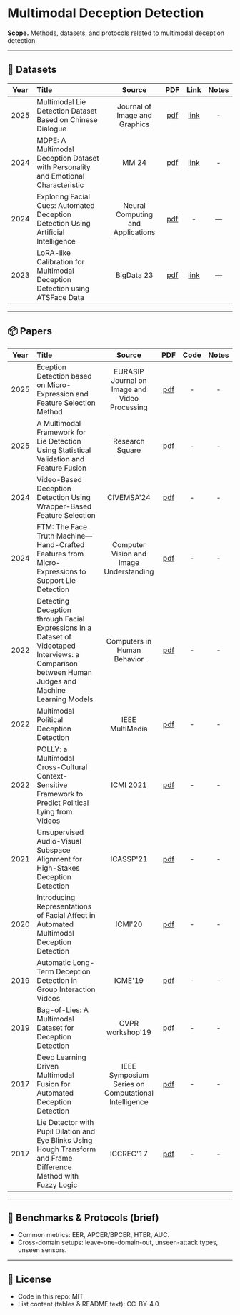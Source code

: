 # Multimodal Deception Detection

**Scope.** Methods, datasets, and protocols related to multimodal deception detection.



---

## 📄 Datasets

| Year | Title | Source | PDF | Link | Notes |
|:---:|:------|:-----:|:---------:|:----:|:-----:|
| 2025 | Multimodal Lie Detection Dataset Based on Chinese Dialogue | Journal of Image and Graphics | [pdf](https://arxiv.org/abs/2407.12274)| [link](https://aip.seu.edu.cn/2024/1219/c54084a515309/page.htm) | - |
| 2024 | MDPE: A Multimodal Deception Dataset with Personality and Emotional Characteristic | MM 24 | [pdf](https://arxiv.org/abs/2407.12274) | [link](https://github.com/cai-cong/MDPE) | - |
| 2024 | Exploring Facial Cues: Automated Deception Detection Using Artificial Intelligence | Neural Computing and Applications | [pdf](https://link.springer.com/article/10.1007/s00521-024-09811-x) | - | — | - |
| 2023 | LoRA-like Calibration for Multimodal Deception Detection using ATSFace Data | BigData 23 | [pdf](https://ieeexplore.ieee.org/abstract/document/10386630) | [link](https://github.com/dclay0324/ATSFace) | — | - |



---

## 📦 Papers

| Year | Title | Source | PDF | Code | Notes |
|:---:|:------|:-----:|:---------:|:----:|:-----:|
| 2025 | Eception Detection based on Micro-Expression and Feature Selection Method | EURASIP Journal on Image and Video Processing| [pdf](https://link.springer.com/article/10.1186/s13640-025-00674-3)| - | - |
| 2025 | A Multimodal Framework for Lie Detection Using Statistical Validation and Feature Fusion | Research Square| [pdf](https://www.researchsquare.com/article/rs-6573656/v1)| - | - |
| 2024 | Video-Based Deception Detection Using Wrapper-Based Feature Selection | CIVEMSA'24 | [pdf](https://ieeexplore.ieee.org/abstract/document/10586610)| - | - |
| 2024 | FTM: The Face Truth Machine—Hand-Crafted Features from Micro-Expressions to Support Lie Detection | Computer Vision and Image Understanding | [pdf](https://www.sciencedirect.com/science/article/pii/S1077314224002698)| - | - |
| 2022 | Detecting Deception through Facial Expressions in a Dataset of Videotaped Interviews: a Comparison between Human Judges and Machine Learning Models | Computers in Human Behavior| [pdf](https://www.sciencedirect.com/science/article/abs/pii/S0747563221003861)| - | - |
| 2022 | Multimodal Political Deception Detection |  IEEE MultiMedia | [pdf](https://ieeexplore.ieee.org/abstract/document/9310253)| - | - |
| 2022 | POLLY: a Multimodal Cross-Cultural Context-Sensitive Framework to Predict Political Lying from Videos |  ICMI 2021 | [pdf](https://dl.acm.org/doi/10.1145/3536221.3556617)| - | - |
| 2021 | Unsupervised Audio-Visual Subspace Alignment for High-Stakes Deception Detection | ICASSP'21 | [pdf](https://ieeexplore.ieee.org/abstract/document/9413550)| - | - |
| 2020 | Introducing Representations of Facial Affect in Automated Multimodal Deception Detection | ICMI'20 | [pdf](https://dl.acm.org/doi/abs/10.1145/3382507.3418864)| - | - |
| 2019 | Automatic Long-Term Deception Detection in Group Interaction Videos | ICME'19 | [pdf](https://ieeexplore.ieee.org/abstract/document/8784892)| - | - |
| 2019 | Bag-of-Lies: A Multimodal Dataset for Deception Detection | CVPR workshop'19 | [pdf](https://openaccess.thecvf.com/content_CVPRW_2019/html/CV-COPS/Gupta_Bag-Of-Lies_A_Multimodal_Dataset_for_Deception_Detection_CVPRW_2019_paper.html)| - | - |
| 2017 | Deep Learning Driven Multimodal Fusion for Automated Deception Detection |  IEEE Symposium Series on Computational Intelligence | [pdf](https://ieeexplore.ieee.org/document/8285382)| - | - |
| 2017 | Lie Detector with Pupil Dilation and Eye Blinks Using Hough Transform and Frame Difference Method with Fuzzy Logic | ICCREC'17 | [pdf](https://ieeexplore.ieee.org/document/8226697) | - | - |



---

## 🧪 Benchmarks & Protocols (brief)
- Common metrics: EER, APCER/BPCER, HTER, AUC.
- Cross-domain setups: leave-one-domain-out, unseen-attack types, unseen sensors.

---

## 📜 License
- Code in this repo: MIT  
- List content (tables & README text): CC-BY-4.0
